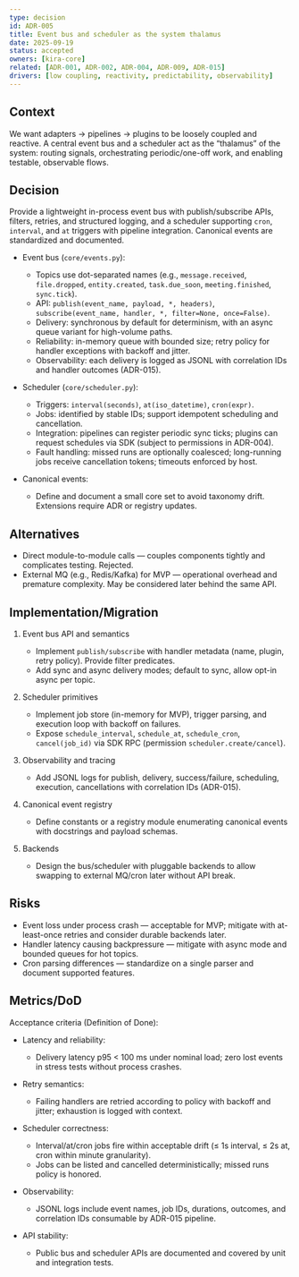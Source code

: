 ```yaml
---
type: decision
id: ADR-005
title: Event bus and scheduler as the system thalamus
date: 2025-09-19
status: accepted
owners: [kira-core]
related: [ADR-001, ADR-002, ADR-004, ADR-009, ADR-015]
drivers: [low coupling, reactivity, predictability, observability]
---
```


## Context

We want adapters → pipelines → plugins to be loosely coupled and reactive. A central event bus and a scheduler act as the “thalamus” of the system: routing signals, orchestrating periodic/one-off work, and enabling testable, observable flows.

## Decision

Provide a lightweight in-process event bus with publish/subscribe APIs, filters, retries, and structured logging, and a scheduler supporting `cron`, `interval`, and `at` triggers with pipeline integration. Canonical events are standardized and documented.

- Event bus (`core/events.py`):
  - Topics use dot-separated names (e.g., `message.received`, `file.dropped`, `entity.created`, `task.due_soon`, `meeting.finished`, `sync.tick`).
  - API: `publish(event_name, payload, *, headers)`, `subscribe(event_name, handler, *, filter=None, once=False)`.
  - Delivery: synchronous by default for determinism, with an async queue variant for high-volume paths.
  - Reliability: in-memory queue with bounded size; retry policy for handler exceptions with backoff and jitter.
  - Observability: each delivery is logged as JSONL with correlation IDs and handler outcomes (ADR-015).

- Scheduler (`core/scheduler.py`):
  - Triggers: `interval(seconds)`, `at(iso_datetime)`, `cron(expr)`.
  - Jobs: identified by stable IDs; support idempotent scheduling and cancellation.
  - Integration: pipelines can register periodic sync ticks; plugins can request schedules via SDK (subject to permissions in ADR-004).
  - Fault handling: missed runs are optionally coalesced; long-running jobs receive cancellation tokens; timeouts enforced by host.

- Canonical events:
  - Define and document a small core set to avoid taxonomy drift. Extensions require ADR or registry updates.

## Alternatives

- Direct module-to-module calls — couples components tightly and complicates testing. Rejected.
- External MQ (e.g., Redis/Kafka) for MVP — operational overhead and premature complexity. May be considered later behind the same API.

## Implementation/Migration

1) Event bus API and semantics
   - Implement `publish/subscribe` with handler metadata (name, plugin, retry policy). Provide filter predicates.
   - Add sync and async delivery modes; default to sync, allow opt-in async per topic.

2) Scheduler primitives
   - Implement job store (in-memory for MVP), trigger parsing, and execution loop with backoff on failures.
   - Expose `schedule_interval`, `schedule_at`, `schedule_cron`, `cancel(job_id)` via SDK RPC (permission `scheduler.create/cancel`).

3) Observability and tracing
   - Add JSONL logs for publish, delivery, success/failure, scheduling, execution, cancellations with correlation IDs (ADR-015).

4) Canonical event registry
   - Define constants or a registry module enumerating canonical events with docstrings and payload schemas.

5) Backends
   - Design the bus/scheduler with pluggable backends to allow swapping to external MQ/cron later without API break.

## Risks

- Event loss under process crash — acceptable for MVP; mitigate with at-least-once retries and consider durable backends later.
- Handler latency causing backpressure — mitigate with async mode and bounded queues for hot topics.
- Cron parsing differences — standardize on a single parser and document supported features.

## Metrics/DoD

Acceptance criteria (Definition of Done):

- Latency and reliability:
  - Delivery latency p95 < 100 ms under nominal load; zero lost events in stress tests without process crashes.

- Retry semantics:
  - Failing handlers are retried according to policy with backoff and jitter; exhaustion is logged with context.

- Scheduler correctness:
  - Interval/at/cron jobs fire within acceptable drift (≤ 1s interval, ≤ 2s at, cron within minute granularity).
  - Jobs can be listed and cancelled deterministically; missed runs policy is honored.

- Observability:
  - JSONL logs include event names, job IDs, durations, outcomes, and correlation IDs consumable by ADR-015 pipeline.

- API stability:
  - Public bus and scheduler APIs are documented and covered by unit and integration tests.
